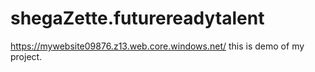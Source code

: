 # shegaZette.futurereadytalent
https://mywebsite09876.z13.web.core.windows.net/
this is demo of my project.
